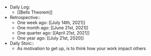 - Daily Log:
    - [[Bells Theorem]]
- Retrospective::
    - One week ago: [[July 14th, 2021]]
    - One month ago: [[June 21st, 2021]]
    - One quarter ago: [[April 21st, 2021]]
    - One year ago: [[July 21st, 2020]]
- Daily Stoic::
    - As motivation to get up, is to think how your work impact others
